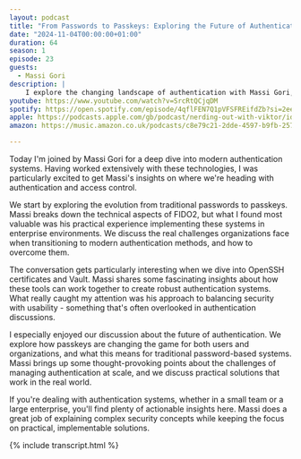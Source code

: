 ```yaml
---
layout: podcast
title: "From Passwords to Passkeys: Exploring the Future of Authentication with Massi Gori"
date: "2024-11-04T00:00:00+01:00"
duration: 64
season: 1
episode: 23
guests:
  - Massi Gori
description: |
    I explore the changing landscape of authentication with Massi Gori, diving into practical applications of FIDO2 and modern security solutions. We discuss how technologies like passkeys, OpenSSH certificates, and Vault are reshaping enterprise security, with real-world examples from Massi's extensive experience.
youtube: https://www.youtube.com/watch?v=SrcRtQCjqDM
spotify: https://open.spotify.com/episode/4qflFEN7Q1pVFSFREifdZb?si=2ee9a7c26ae345fe
apple: https://podcasts.apple.com/gb/podcast/nerding-out-with-viktor/id1722663295?i=1000675608719
amazon: https://music.amazon.co.uk/podcasts/c8e79c21-2dde-4597-b9fb-257ecbc2bf29/episodes/a567c631-a818-4f4a-a7fe-fee3280b6012/nerding-out-with-viktor-from-passwords-to-passkeys-exploring-the-future-of-authentication-with-massi-gori

---
```


Today I'm joined by Massi Gori for a deep dive into modern authentication systems. Having worked extensively with these technologies, I was particularly excited to get Massi's insights on where we're heading with authentication and access control.

We start by exploring the evolution from traditional passwords to passkeys. Massi breaks down the technical aspects of FIDO2, but what I found most valuable was his practical experience implementing these systems in enterprise environments. We discuss the real challenges organizations face when transitioning to modern authentication methods, and how to overcome them.

The conversation gets particularly interesting when we dive into OpenSSH certificates and Vault. Massi shares some fascinating insights about how these tools can work together to create robust authentication systems. What really caught my attention was his approach to balancing security with usability - something that's often overlooked in authentication discussions.

I especially enjoyed our discussion about the future of authentication. We explore how passkeys are changing the game for both users and organizations, and what this means for traditional password-based systems. Massi brings up some thought-provoking points about the challenges of managing authentication at scale, and we discuss practical solutions that work in the real world.

If you're dealing with authentication systems, whether in a small team or a large enterprise, you'll find plenty of actionable insights here. Massi does a great job of explaining complex security concepts while keeping the focus on practical, implementable solutions.

{% include transcript.html %}
